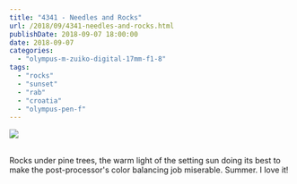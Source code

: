 ```yaml
---
title: "4341 - Needles and Rocks"
url: /2018/09/4341-needles-and-rocks.html
publishDate: 2018-09-07 18:00:00
date: 2018-09-07
categories: 
  - "olympus-m-zuiko-digital-17mm-f1-8"
tags: 
  - "rocks"
  - "sunset"
  - "rab"
  - "croatia"
  - "olympus-pen-f"
---
```

<div class="container">
<div class="center"><a target="_blank" href="https://d25zfm9zpd7gm5.cloudfront.net/1200x1200/2017/20170716_201143_lr.jpg"><img class="webfeedsFeaturedVisual" src="https://d25zfm9zpd7gm5.cloudfront.net/0600x0600/2017/20170716_201143_lr.jpg" /></a></div>
</div>
<br />

Rocks under pine trees, the warm light of the setting sun doing its
best to make the post-processor's color balancing job miserable.
Summer. I love it!